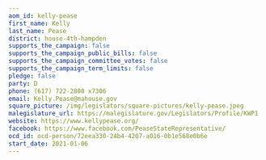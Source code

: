 ```yaml
---
aom_id: kelly-pease
first_name: Kelly
last_name: Pease
district: house-4th-hampden
supports_the_campaign: false
supports_the_campaign_public_bills: false
supports_the_campaign_committee_votes: false
supports_the_campaign_term_limits: false
pledge: false
party: D
phone: (617) 722-2800 x7306
email: Kelly.Pease@mahouse.gov
square_picture: /img/legislators/square-pictures/kelly-pease.jpeg
malegislature_url: https://malegislature.gov/Legislators/Profile/KWP1
website: https://www.kellypease.org/
facebook: https://www.facebook.com/PeaseStateRepresentative/
ocd_id: ocd-person/72eea330-24b4-4207-a016-0b1e568e0b6e
start_date: 2021-01-06
---
```

